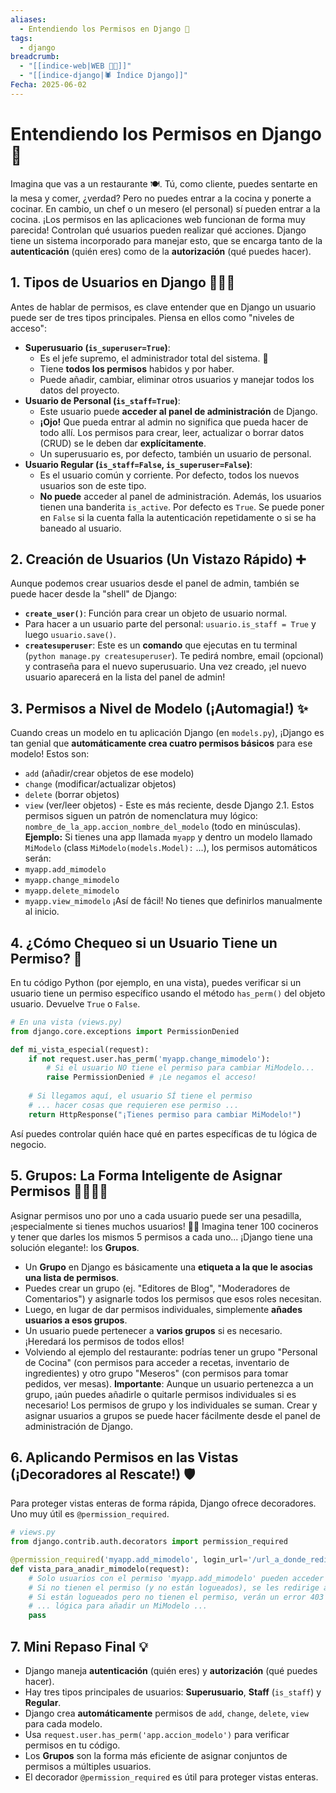 ```yaml
---
aliases:
  - Entendiendo los Permisos en Django 🔑
tags:
  - django
breadcrumb:
  - "[[indice-web|WEB 🔗📝]]"
  - "[[indice-django|🕷️ Índice Django]]"
Fecha: 2025-06-02
---
```

# Entendiendo los Permisos en Django 🔑
Imagina que vas a un restaurante 🍽️. Tú, como cliente, puedes sentarte en la mesa y comer, ¿verdad? Pero no puedes entrar a la cocina y ponerte a cocinar. En cambio, un chef o un mesero (el personal) sí pueden entrar a la cocina. ¡Los permisos en las aplicaciones web funcionan de forma muy parecida! Controlan qué usuarios pueden realizar qué acciones.
Django tiene un sistema incorporado para manejar esto, que se encarga tanto de la **autenticación** (quién eres) como de la **autorización** (qué puedes hacer).
## 1. Tipos de Usuarios en Django 🧑‍🤝‍🧑
Antes de hablar de permisos, es clave entender que en Django un usuario puede ser de tres tipos principales. Piensa en ellos como "niveles de acceso":
- **Superusuario (`is_superuser=True`)**:
    - Es el jefe supremo, el administrador total del sistema. 👑
    - Tiene **todos los permisos** habidos y por haber.
    - Puede añadir, cambiar, eliminar otros usuarios y manejar todos los datos del proyecto.
- **Usuario de Personal (`is_staff=True`)**:
    - Este usuario puede **acceder al panel de administración** de Django.
    - **¡Ojo!** Que pueda entrar al admin no significa que pueda hacer de todo allí. Los permisos para crear, leer, actualizar o borrar datos (CRUD) se le deben dar **explícitamente**.
    - Un superusuario es, por defecto, también un usuario de personal.
- **Usuario Regular (`is_staff=False`, `is_superuser=False`)**:
    - Es el usuario común y corriente. Por defecto, todos los nuevos usuarios son de este tipo.
    - **No puede** acceder al panel de administración.
Además, los usuarios tienen una banderita `is_active`. Por defecto es `True`. Se puede poner en `False` si la cuenta falla la autenticación repetidamente o si se ha baneado al usuario.
## 2. Creación de Usuarios (Un Vistazo Rápido) ➕
Aunque podemos crear usuarios desde el panel de admin, también se puede hacer desde la "shell" de Django:
- **`create_user()`**: Función para crear un objeto de usuario normal.
- Para hacer a un usuario parte del personal: `usuario.is_staff = True` y luego `usuario.save()`.
- **`createsuperuser`**: Este es un **comando** que ejecutas en tu terminal (`python manage.py createsuperuser`). Te pedirá nombre, email (opcional) y contraseña para el nuevo superusuario.
Una vez creado, ¡el nuevo usuario aparecerá en la lista del panel de admin!
## 3. Permisos a Nivel de Modelo (¡Automagia!) ✨
Cuando creas un modelo en tu aplicación Django (en `models.py`), ¡Django es tan genial que **automáticamente crea cuatro permisos básicos** para ese modelo! Estos son:
- `add` (añadir/crear objetos de ese modelo)
- `change` (modificar/actualizar objetos)
- `delete` (borrar objetos)
- `view` (ver/leer objetos) - Este es más reciente, desde Django 2.1.
Estos permisos siguen un patrón de nomenclatura muy lógico:
`nombre_de_la_app.accion_nombre_del_modelo` (todo en minúsculas).
**Ejemplo:**
Si tienes una app llamada `myapp` y dentro un modelo llamado `MiModelo` (class `MiModelo(models.Model):` ...), los permisos automáticos serán:
- `myapp.add_mimodelo`
- `myapp.change_mimodelo`
- `myapp.delete_mimodelo`
- `myapp.view_mimodelo`
¡Así de fácil! No tienes que definirlos manualmente al inicio.
## 4. ¿Cómo Chequeo si un Usuario Tiene un Permiso? 🤔
En tu código Python (por ejemplo, en una vista), puedes verificar si un usuario tiene un permiso específico usando el método `has_perm()` del objeto usuario. Devuelve `True` o `False`.
```python
# En una vista (views.py)
from django.core.exceptions import PermissionDenied

def mi_vista_especial(request):
    if not request.user.has_perm('myapp.change_mimodelo'):
        # Si el usuario NO tiene el permiso para cambiar MiModelo...
        raise PermissionDenied # ¡Le negamos el acceso!
    
    # Si llegamos aquí, el usuario SÍ tiene el permiso
    # ... hacer cosas que requieren ese permiso ...
    return HttpResponse("¡Tienes permiso para cambiar MiModelo!")
```
Así puedes controlar quién hace qué en partes específicas de tu lógica de negocio.
## 5. Grupos: La Forma Inteligente de Asignar Permisos 👨‍👩‍👧‍👦
Asignar permisos uno por uno a cada usuario puede ser una pesadilla, ¡especialmente si tienes muchos usuarios! 😵‍💫 Imagina tener 100 cocineros y tener que darles los mismos 5 permisos a cada uno...
¡Django tiene una solución elegante!: los **Grupos**.
- Un **Grupo** en Django es básicamente una **etiqueta a la que le asocias una lista de permisos**.
- Puedes crear un grupo (ej. "Editores de Blog", "Moderadores de Comentarios") y asignarle todos los permisos que esos roles necesitan.
- Luego, en lugar de dar permisos individuales, simplemente **añades usuarios a esos grupos**.
- Un usuario puede pertenecer a **varios grupos** si es necesario. ¡Heredará los permisos de todos ellos!
- Volviendo al ejemplo del restaurante: podrías tener un grupo "Personal de Cocina" (con permisos para acceder a recetas, inventario de ingredientes) y otro grupo "Meseros" (con permisos para tomar pedidos, ver mesas).
**Importante**: Aunque un usuario pertenezca a un grupo, ¡aún puedes añadirle o quitarle permisos individuales si es necesario! Los permisos de grupo y los individuales se suman.
Crear y asignar usuarios a grupos se puede hacer fácilmente desde el panel de administración de Django.
## 6. Aplicando Permisos en las Vistas (¡Decoradores al Rescate!) 🛡️
Para proteger vistas enteras de forma rápida, Django ofrece decoradores. Uno muy útil es `@permission_required`.
```python
# views.py
from django.contrib.auth.decorators import permission_required

@permission_required('myapp.add_mimodelo', login_url='/url_a_donde_redirigir_si_no_tiene_permiso/')
def vista_para_anadir_mimodelo(request):
    # Solo usuarios con el permiso 'myapp.add_mimodelo' pueden acceder aquí.
    # Si no tienen el permiso (y no están logueados), se les redirige a login_url.
    # Si están logueados pero no tienen el permiso, verán un error 403 (Forbidden).
    # ... lógica para añadir un MiModelo ...
    pass
```
## 7. Mini Repaso Final 💡
- Django maneja **autenticación** (quién eres) y **autorización** (qué puedes hacer).
- Hay tres tipos principales de usuarios: **Superusuario**, **Staff** (`is_staff`) y **Regular**.
- Django crea **automáticamente** permisos de `add`, `change`, `delete`, `view` para cada modelo.
- Usa `request.user.has_perm('app.accion_modelo')` para verificar permisos en tu código.
- Los **Grupos** son la forma más eficiente de asignar conjuntos de permisos a múltiples usuarios.
- El decorador `@permission_required` es útil para proteger vistas enteras.